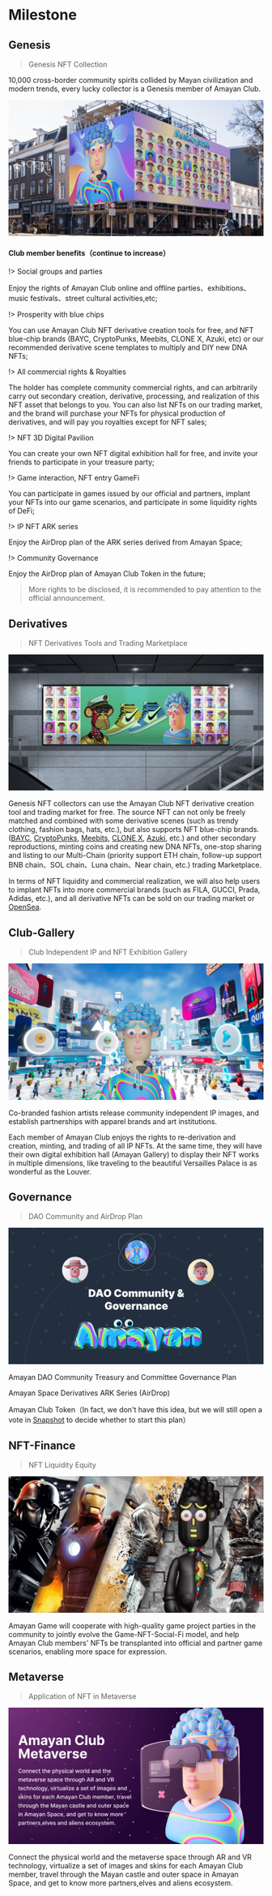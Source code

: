 # Milestone

## Genesis
> Genesis NFT Collection

10,000 cross-border community spirits collided by Mayan civilization and modern trends, every lucky collector is a Genesis member of Amayan Club.

![Genesis NFT Collection](./assets/images/01.png)

<h4>Club member benefits（continue to increase）</h4>

!> Social groups and parties

Enjoy the rights of Amayan Club online and offline parties、exhibitions、music festivals、street cultural activities,etc;

!> Prosperity with blue chips

You can use Amayan Club NFT derivative creation tools for free, and NFT blue-chip brands (BAYC, CryptoPunks, Meebits, CLONE X, Azuki, etc) or our recommended derivative scene templates to multiply and DIY new DNA NFTs;

!> All commercial rights & Royalties

The holder has complete community commercial rights, and can arbitrarily carry out secondary creation, derivative, processing, and realization of this NFT asset that belongs to you. You can also list NFTs on our trading market, and the brand will purchase your NFTs for physical production of derivatives, and will pay you royalties except for NFT sales;

!> NFT 3D Digital Pavilion

You can create your own NFT digital exhibition hall for free, and invite your friends to participate in your treasure party;

!> Game interaction, NFT entry GameFi

You can participate in games issued by our official and partners, implant your NFTs into our game scenarios, and participate in some liquidity rights of DeFi;

!> IP NFT ARK series

Enjoy the AirDrop plan of the ARK series derived from Amayan Space;

!> Community Governance

Enjoy the AirDrop plan of Amayan Club Token in the future;

> More rights to be disclosed, it is recommended to pay attention to the official announcement.

## Derivatives
> NFT Derivatives Tools and Trading Marketplace

![Derivatives Tools & Marketplace](./assets/images/02.png)

Genesis NFT collectors can use the Amayan Club NFT derivative creation tool and trading market for free. The source NFT can not only be freely matched and combined with some derivative scenes (such as trendy clothing, fashion bags, hats, etc.), but also supports NFT blue-chip brands. ([BAYC](//opensea.io/collection/boredapeyachtclub), [CryptoPunks](//opensea.io/collection/cryptopunks), [Meebits](//opensea.io/collection/meebits), [CLONE X](//opensea.io/collection/clonex), [Azuki](//opensea.io/collection/azuki), etc.) and other secondary reproductions, minting coins and creating new DNA NFTs, one-stop sharing and listing to our Multi-Chain (priority support ETH chain, follow-up support BNB chain、SOL chain、Luna chain、Near chain, etc.) trading Marketplace.

In terms of NFT liquidity and commercial realization, we will also help users to implant NFTs into more commercial brands (such as FILA, GUCCI, Prada, Adidas, etc.), and all derivative NFTs can be sold on our trading market or [OpenSea](//opensea.io).

## Club-Gallery
> Club Independent IP and NFT Exhibition Gallery

![Club IP & Exhibition Gallery](./assets/images/03.png)

Co-branded fashion artists release community independent IP images, and establish partnerships with apparel brands and art institutions.

Each member of Amayan Club enjoys the rights to re-derivation and creation, minting, and trading of all IP NFTs. At the same time, they will have their own digital exhibition hall (Amayan Gallery) to display their NFT works in multiple dimensions, like traveling to the beautiful Versailles Palace is as wonderful as the Louver.

## Governance
> DAO Community and AirDrop Plan

![Governance](./assets/images/04.png)

Amayan DAO Community Treasury and Committee Governance Plan

Amayan Space Derivatives ARK Series (AirDrop)

Amayan Club Token（In fact, we don't have this idea, but we will still open a vote in [Snapshot](//snapshot.org/#/amayan.eth) to decide whether to start this plan）

## NFT-Finance
> NFT Liquidity Equity

![NFT-Finance](./assets/images/05.png)

Amayan Game will cooperate with high-quality game project parties in the community to jointly evolve the Game-NFT-Social-Fi model, and help Amayan Club members' NFTs be transplanted into official and partner game scenarios, enabling more space for expression.

## Metaverse
> Application of NFT in Metaverse

![Metaverse](./assets/images/06.png)

Connect the physical world and the metaverse space through AR and VR technology, virtualize a set of images and skins for each Amayan Club member, travel through the Mayan castle and outer space in Amayan Space, and get to know more partners,elves and aliens ecosystem.